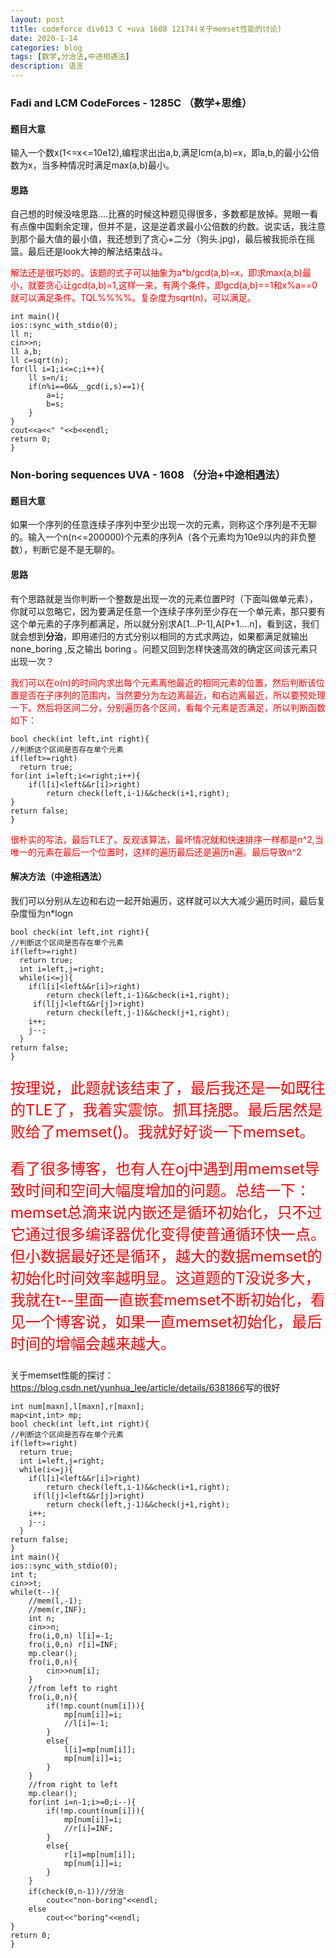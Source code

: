 ```yaml
---
layout: post
title: codeforce div613 C +uva 1608 12174(关于memset性能的讨论)
date: 2020-1-14
categories: blog
tags: [数学,分治法,中途相遇法]
description: 语言
---
```


### Fadi and LCM CodeForces - 1285C （数学+思维）
#### 题目大意
输入一个数x(1<=x<=10e12),编程求出出a,b,满足lcm(a,b)=x，即a,b,的最小公倍数为x，当多种情况时满足max(a,b)最小。
#### 思路
自己想的时候没啥思路....比赛的时候这种题见得很多，多数都是放掉。晃眼一看有点像中国剩余定理，但并不是，这是逆着求最小公倍数的约数。说实话，我注意到那个最大值的最小值，我还想到了贪心+二分（狗头.jpg)，最后被我扼杀在摇篮。最后还是look大神的解法结束战斗。
<p style="color: red">解法还是很巧妙的。该题的式子可以抽象为a*b/gcd(a,b)=x，即求max(a,b)最小，就要贪心让gcd(a,b)=1,这样一来，有两个条件，即gcd(a,b)==1和x%a==0就可以满足条件。TQL%%%%。复杂度为sqrt(n)，可以满足。</p>

    int main(){
    ios::sync_with_stdio(0);
    ll n;
    cin>>n;
    ll a,b;
    ll c=sqrt(n);
    for(ll i=1;i<=c;i++){
        ll s=n/i;
        if(n%i==0&&__gcd(i,s)==1){
            a=i;
            b=s;
        }
    }
    cout<<a<<" "<<b<<endl;
    return 0;
    } 


### Non-boring sequences UVA - 1608 （分治+中途相遇法）
#### 题目大意
如果一个序列的任意连续子序列中至少出现一次的元素，则称这个序列是不无聊的。输入一个n(n<=200000)个元素的序列A（各个元素均为10e9以内的非负整数），判断它是不是无聊的。
#### 思路
有个思路就是当你判断一个整数是出现一次的元素位置P时（下面叫做单元素），你就可以忽略它，因为要满足任意一个连续子序列至少存在一个单元素，那只要有这个单元素的子序列都满足，所以就分别求A[1...P-1],A[P+1....n]，看到这，我们就会想到**分治**，即用递归的方式分别以相同的方式求两边，如果都满足就输出none_boring ,反之输出 boring 。问题又回到怎样快速高效的确定区间该元素只出现一次？
<p style=" color: red">我们可以在o(n)的时间内求出每个元素离他最近的相同元素的位置，然后判断该位置是否在子序列的范围内，当然要分为左边离最近，和右边离最近，所以要预处理一下。然后将区间二分，分别遍历各个区间，看每个元素是否满足，所以判断函数如下：</p>

    bool check(int left,int right){
    //判断这个区间是否存在单个元素
    if(left>=right)
      return true;
    for(int i=left;i<=right;i++){
        if(l[i]<left&&r[i]>right)
            return check(left,i-1)&&check(i+1,right);
    }
    return false;
    }

<p style="color: red">很朴实的写法，最后TLE了。反观该算法，最坏情况就和快速排序一样都是n^2,当唯一的元素在最后一个位置时，这样的遍历最后还是遍历n遍。最后导致n^2</p>

#### 解决方法（中途相遇法）
<p style="color: bule">我们可以分别从左边和右边一起开始遍历，这样就可以大大减少遍历时间，最后复杂度恒为n*logn</p>

    bool check(int left,int right){
    //判断这个区间是否存在单个元素
    if(left>=right)
      return true;
      int i=left,j=right;
      while(i<=j){
        if(l[i]<left&&r[i]>right)
            return check(left,i-1)&&check(i+1,right);
         if(l[j]<left&&r[j]>right)
            return check(left,j-1)&&check(j+1,right);
        i++;
        j--;
      }
    return false;
    }

<p  style="color: red;font-size: 24px;">按理说，此题就该结束了，最后我还是一如既往的TLE了，我着实震惊。抓耳挠腮。最后居然是败给了memset()。我就好好谈一下memset。</p>

<p  style="color: red;font-size: 24px;">看了很多博客，也有人在oj中遇到用memset导致时间和空间大幅度增加的问题。总结一下：memset总滴来说内嵌还是循环初始化，只不过它通过很多编译器优化变得使普通循环快一点。但小数据最好还是循环，越大的数据memset的初始化时间效率越明显。这道题的T没说多大，我就在t--里面一直嵌套memset不断初始化，看见一个博客说，如果一直memset初始化，最后时间的增幅会越来越大。 </p>

关于memset性能的探讨：<https://blog.csdn.net/yunhua_lee/article/details/6381866>写的很好

    int num[maxn],l[maxn],r[maxn];
    map<int,int> mp;
    bool check(int left,int right){
    //判断这个区间是否存在单个元素
    if(left>=right)
      return true;
      int i=left,j=right;
      while(i<=j){
        if(l[i]<left&&r[i]>right)
            return check(left,i-1)&&check(i+1,right);
         if(l[j]<left&&r[j]>right)
            return check(left,j-1)&&check(j+1,right);
        i++;
        j--;
      }
    return false;
    }
    int main(){
    ios::sync_with_stdio(0);
    int t;
    cin>>t;
    while(t--){
        //mem(l,-1);
        //mem(r,INF);
        int n;
        cin>>n;
        fro(i,0,n) l[i]=-1;
        fro(i,0,n) r[i]=INF;
        mp.clear();
        fro(i,0,n){
            cin>>num[i];
        }
        //from left to right
        fro(i,0,n){
            if(!mp.count(num[i])){
                mp[num[i]]=i;
                //l[i]=-1;
            }
            else{
                l[i]=mp[num[i]];
                mp[num[i]]=i;
            }
        }
        //from right to left
        mp.clear();
        for(int i=n-1;i>=0;i--){
            if(!mp.count(num[i])){
                mp[num[i]]=i;
                //r[i]=INF;
            }
            else{
                r[i]=mp[num[i]];
                mp[num[i]]=i;
            }
        }
        if(check(0,n-1))//分治
            cout<<"non-boring"<<endl;
        else
            cout<<"boring"<<endl;
    }
    return 0;
    }